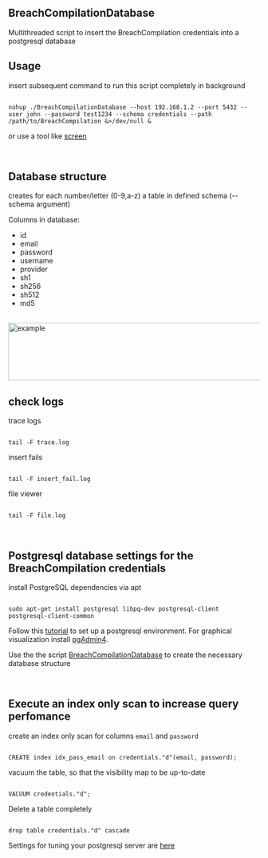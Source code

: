 ## BreachCompilationDatabase

Multithreaded script to insert the BreachCompilation credentials into a postgresql database

## Usage
insert subsequent command to run this script completely in background
<pre><code>
nohup ./BreachCompilationDatabase --host 192.168.1.2 --port 5432 --user john --password test1234 --schema credentials --path /path/to/BreachCompilation &>/dev/null &
</code></pre>

or use a tool like [screen](https://wiki.ubuntuusers.de/Screen/)

<br>

## Database structure
creates for each number/letter (0-9,a-z) a table in defined schema (--schema argument) <br>

Columns in database: 
- id
- email
- password
- username
- provider
- sh1 
- sh256
- sh512
- md5

<div align="left">
  <br>
  <img src="res/" alt="example" width="900" height="115">
</div>

## check logs
trace logs
<pre><code>
tail -F trace.log
</code></pre>

insert fails
<pre><code>
tail -F insert_fail.log
</code></pre>

file viewer
<pre><code>
tail -F file.log
</code></pre>

<br>

## Postgresql database settings for the BreachCompilation credentials

install PostgreSQL dependencies via apt

<pre><code>
sudo apt-get install postgresql libpq-dev postgresql-client postgresql-client-common
</code></pre>

Follow this [tutorial](https://www.digitalocean.com/community/tutorials/how-to-install-and-use-postgresql-on-ubuntu-18-04) to set up a 
postgresql environment. For graphical visualization install [pgAdmin4](https://www.pgadmin.org/download/).
<br>

Use the the script [BreachCompilationDatabase](BreachCompilationDatabase/BreachCompilationDatabase.py) 
to create the necessary database structure

<br>

## Execute an index only scan to increase query perfomance

create an index only scan for columns `email` and `password`
<pre><code>
CREATE index idx_pass_email on credentials."d"(email, password);
</code></pre>

vacuum the table, so that the visibility map to be up-to-date
<pre><code>
VACUUM credentials."d";
</code></pre>

Delete a table completely
<pre><code>
drop table credentials."d" cascade
</code></pre>


Settings for tuning your postgresql server are [here](http://wiki.postgresql.org/wiki/Tuning_Your_PostgreSQL_Server)